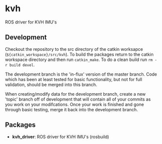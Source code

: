 kvh
========

ROS driver for KVH IMU's

Development
-----------
Checkout the repository to the src directory of the catkin worksapce (`${catkin_workspace}/src/kvh`). To build the packages return to the catkin workspace directory and then run `catkin_make`. To do a clean build run `rm -r build devel`.

The development branch is the 'in-flux' version of the master branch. Code which has been at least tested for basic functionality, but not for full validation, should be merged into this branch.

When creating/modify data for the development branch, create a new 'topic' branch off of development that will contain all of your commits as you work on your modifcations. Once your work is finished and gone through basic testing, merge it back into the development branch.


Packages
--------
- **kvh_driver**: ROS driver for KVH IMU's (rosbuild)
